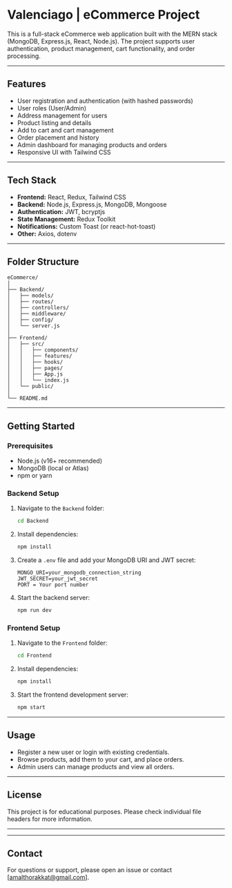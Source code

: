 # Valenciago | eCommerce Project

This is a full-stack eCommerce web application built with the MERN stack (MongoDB, Express.js, React, Node.js). The project supports user authentication, product management, cart functionality, and order processing.

---

## Features

- User registration and authentication (with hashed passwords)
- User roles (User/Admin)
- Address management for users
- Product listing and details
- Add to cart and cart management
- Order placement and history
- Admin dashboard for managing products and orders
- Responsive UI with Tailwind CSS

---

## Tech Stack

- **Frontend:** React, Redux, Tailwind CSS
- **Backend:** Node.js, Express.js, MongoDB, Mongoose
- **Authentication:** JWT, bcryptjs
- **State Management:** Redux Toolkit
- **Notifications:** Custom Toast (or react-hot-toast)
- **Other:** Axios, dotenv

---

## Folder Structure

```
eCommerce/
│
├── Backend/
│   ├── models/
│   ├── routes/
│   ├── controllers/
│   ├── middleware/
│   ├── config/
│   └── server.js
│
├── Frontend/
│   ├── src/
│   │   ├── components/
│   │   ├── features/
│   │   ├── hooks/
│   │   ├── pages/
│   │   ├── App.js
│   │   └── index.js
│   └── public/
│
└── README.md
```

---

## Getting Started

### Prerequisites

- Node.js (v16+ recommended)
- MongoDB (local or Atlas)
- npm or yarn

### Backend Setup

1. Navigate to the `Backend` folder:
    ```sh
    cd Backend
    ```
2. Install dependencies:
    ```sh
    npm install
    ```
3. Create a `.env` file and add your MongoDB URI and JWT secret:
    ```
    MONGO_URI=your_mongodb_connection_string
    JWT_SECRET=your_jwt_secret
    PORT = Your port number
    ```
4. Start the backend server:
    ```sh
    npm run dev
    ```

### Frontend Setup

1. Navigate to the `Frontend` folder:
    ```sh
    cd Frontend
    ```
2. Install dependencies:
    ```sh
    npm install
    ```
3. Start the frontend development server:
    ```sh
    npm start
    ```

---

## Usage

- Register a new user or login with existing credentials.
- Browse products, add them to your cart, and place orders.
- Admin users can manage products and view all orders.

---

## License

This project is for educational purposes. Please check individual file headers for more information.

---

---

## Contact

For questions or support, please open an issue or contact [amalthorakkat@gmail.com].
